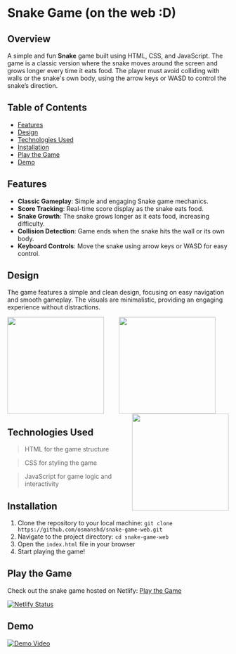 # Snake Game (on the web :D)

## Overview
A simple and fun **Snake** game built using HTML, CSS, and JavaScript. The game is a classic version where the snake moves around the screen and grows longer every time it eats food. The player must avoid colliding with walls or the snake's own body, using the arrow keys or WASD to control the snake’s direction. 

## Table of Contents
+ [Features](#features)
+ [Design](#design)
+ [Technologies Used](#technologies-used)
+ [Installation](#installation)
+ [Play the Game](#play-the-game)
+ [Demo](#demo)
  
## Features
+ **Classic Gameplay**: Simple and engaging Snake game mechanics.
+ **Score Tracking**: Real-time score display as the snake eats food.
+ **Snake Growth**: The snake grows longer as it eats food, increasing difficulty.
+ **Collision Detection**: Game ends when the snake hits the wall or its own body.
+ **Keyboard Controls**: Move the snake using arrow keys or WASD for easy control.

## Design
The game features a simple and clean design, focusing on easy navigation and smooth gameplay. The visuals are minimalistic, providing an engaging experience without distractions. 
<p align="center">
  <img src=https://github.com/user-attachments/assets/3182b43c-92be-4536-ad6e-a457e92f811c align="left" width=220 height=220> 
  <img src=https://github.com/user-attachments/assets/5cd2f3ed-8b27-4318-8935-a222d682f376 width=220 height=220> 
  <img src=https://github.com/user-attachments/assets/b5908914-ef41-454b-a53b-f8a2e3bb03a4 align="right" width=220 height=220>
</p>

## Technologies Used
> HTML for the game structure

> CSS for styling the game

> JavaScript for game logic and interactivity

## Installation
1. Clone the repository to your local machine: 
`git clone https://github.com/osmanshd/snake-game-web.git`
2. Navigate to the project directory: `cd snake-game-web`
3. Open the `index.html` file in your browser
4. Start playing the game!

## Play the Game
Check out the snake game hosted on Netlify:
[Play the Game](https://snakegame-web.netlify.app)

[![Netlify Status](https://api.netlify.com/api/v1/badges/014ba00c-168b-468c-bd40-b0352a7cdfad/deploy-status)](https://app.netlify.com/sites/snakegame-web/deploys)

## Demo
[![Demo Video](https://img.youtube.com/vi/G3xz25_A5QQ/0.jpg)](https://www.youtube.com/watch?v=G3xz25_A5QQ)
